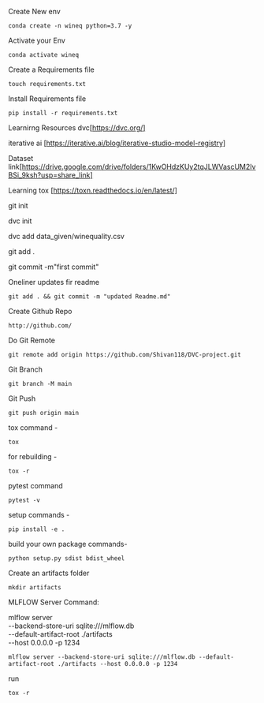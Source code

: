 Create New env
```
conda create -n wineq python=3.7 -y
```
Activate your Env
```
conda activate wineq
```
Create a Requirements file
```
touch requirements.txt
```
Install Requirements file
```
pip install -r requirements.txt
```
Learnirng Resources
dvc[https://dvc.org/]

iterative ai [https://iterative.ai/blog/iterative-studio-model-registry]


Dataset link[https://drive.google.com/drive/folders/1KwOHdzKUy2tqJLWVascUM2IvBSi_9ksh?usp=share_link]

Learning tox [https://toxn.readthedocs.io/en/latest/]

git init

dvc init

dvc add data_given/winequality.csv

git add .

git commit -m"first commit"


Oneliner updates fir readme
```
git add . && git commit -m "updated Readme.md"
```

Create Github Repo
```
http://github.com/
```
Do Git Remote

```
git remote add origin https://github.com/Shivan118/DVC-project.git
```
Git Branch

```
git branch -M main
```
Git Push
```
git push origin main
```

tox command -
```
tox
```
for rebuilding -
```
tox -r
```
pytest command
```
pytest -v
```
setup commands -
```
pip install -e . 
```
build your own package commands-
```
python setup.py sdist bdist_wheel
```

Create an artifacts folder
```
mkdir artifacts
```

MLFLOW Server Command:

mlflow server \
    --backend-store-uri sqlite:///mlflow.db \
    --default-artifact-root ./artifacts \
    --host 0.0.0.0 -p 1234

```
mlflow server --backend-store-uri sqlite:///mlflow.db --default-artifact-root ./artifacts --host 0.0.0.0 -p 1234
```

run 
```
tox -r
```







